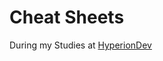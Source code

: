 # Cheat Sheets
During my Studies at <a href="https://www.hyperiondev.com/?utm_source=direct&utm_medium=referral&utm_campaign=earn_R2500&referral_code=MMH9TZ15" title="Go to HyperionDev Website" target="blank">HyperionDev</a>
